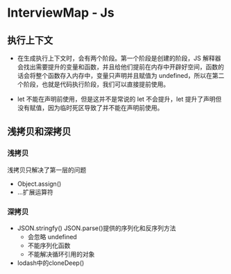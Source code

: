 # InterviewMap - Js

## 执行上下文
* 在生成执行上下文时，会有两个阶段。第一个阶段是创建的阶段，JS 解释器会找出需要提升的变量和函数，并且给他们提前在内存中开辟好空间，函数的话会将整个函数存入内存中，变量只声明并且赋值为 undefined，所以在第二个阶段，也就是代码执行阶段，我们可以直接提前使用。

* let 不能在声明前使用，但是这并不是常说的 let 不会提升，let 提升了声明但没有赋值，因为临时死区导致了并不能在声明前使用。

## 浅拷贝和深拷贝
### 浅拷贝
浅拷贝只解决了第一层的问题
* Object.assign()
* ...扩展运算符

### 深拷贝
* JSON.stringfy() JSON.parse()提供的序列化和反序列方法
  * 会忽略 undefined
  * 不能序列化函数
  * 不能解决循环引用的对象
* lodash中的cloneDeep()











